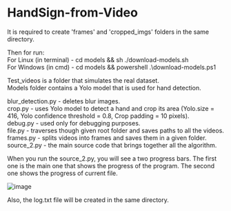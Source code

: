 # HandSign-from-Video

It is required to create 'frames' and 'cropped_imgs' folders in the same directory. 

Then for run:  
For Linux (in terminal) - cd models && sh ./download-models.sh  
For Windows (in cmd) - cd models && powershell .\download-models.ps1

Test_videos is a folder that simulates the real dataset.  
Models folder contains a Yolo model that is used for hand detection.  

blur_detection.py - deletes blur images.  
crop.py - uses Yolo model to detect a hand and crop its area (Yolo.size = 416, Yolo confidence threshold = 0.8, Crop padding =  10 pixels).  
debug.py - used only for debugging purposes.  
file.py - traverses though given root folder and saves paths to all the videos.  
frames.py - splits videos into frames and saves them in a given folder.  
source_2.py - the main source code that brings together all the algorithm.  

When you run the source_2.py, you will see a two progress bars. The first one is the main one that shows the progress of the program. The second one shows the progress of current file.  

![image](https://user-images.githubusercontent.com/31180324/171438506-7555a7b1-354a-44bc-9d23-e119a8608b42.png)  

Also, the log.txt file will be created in the same directory.  
